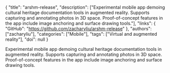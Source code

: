 {
  "title": "arshm-release",
  "description": ["Experimental mobile app demoing cultural heritage documentation tools in augmented reality. Supports capturing and annotating photos in 3D space. Proof-of-concept features in the app include image anchoring and surface drawing tools."],
  "links": {
    "GitHub": "https://github.com/zacharyliu/arshm-release"
  },
  "authors": ["zacharyliu"],
  "categories": ["Mobile"],
  "tags": ["Virtual and augmented reality"],
  "doi": null
}

<!-- Generated by csv2md.R – do not edit by hand -->

Experimental mobile app demoing cultural heritage documentation tools in augmented reality. Supports capturing and annotating photos in 3D space. Proof-of-concept features in the app include image anchoring and surface drawing tools.